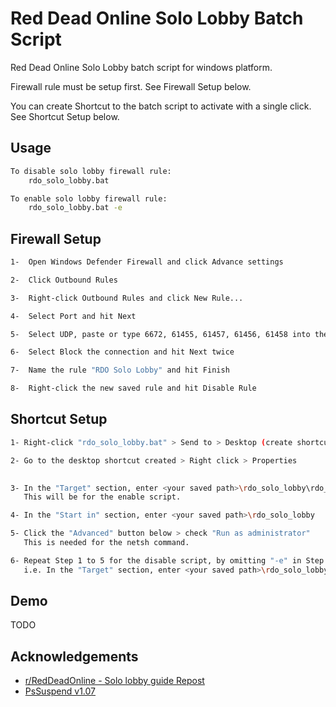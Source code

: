 
# Red Dead Online Solo Lobby Batch Script

Red Dead Online Solo Lobby batch script for windows platform.

Firewall rule must be setup first. See Firewall Setup below.

You can create Shortcut to the batch script to activate with a single click. See Shortcut Setup below.


## Usage

```bash
To disable solo lobby firewall rule:
    rdo_solo_lobby.bat

To enable solo lobby firewall rule:
    rdo_solo_lobby.bat -e
```
## Firewall Setup

```bash
1-  Open Windows Defender Firewall and click Advance settings

2-  Click Outbound Rules

3-  Right-click Outbound Rules and click New Rule...

4-  Select Port and hit Next

5-  Select UDP, paste or type 6672, 61455, 61457, 61456, 61458 into the Specific remote ports section and hit Next

6-  Select Block the connection and hit Next twice

7-  Name the rule "RDO Solo Lobby" and hit Finish

8-  Right-click the new saved rule and hit Disable Rule
```


## Shortcut Setup

```bash
1- Right-click "rdo_solo_lobby.bat" > Send to > Desktop (create shortcut)

2- Go to the desktop shortcut created > Right click > Properties
   

3- In the "Target" section, enter <your saved path>\rdo_solo_lobby\rdo_solo_lobby.bat -e
   This will be for the enable script.

4- In the "Start in" section, enter <your saved path>\rdo_solo_lobby

5- Click the "Advanced" button below > check "Run as administrator"
   This is needed for the netsh command.

6- Repeat Step 1 to 5 for the disable script, by omitting "-e" in Step 3.
   i.e. In the "Target" section, enter <your saved path>\rdo_solo_lobby\rdo_solo_lobby.bat
```


## Demo

TODO


## Acknowledgements

 - [r/RedDeadOnline - Solo lobby guide Repost](https://www.reddit.com/r/RedDeadOnline/comments/eioh79/solo_lobby_guide_repost/)
 - [PsSuspend v1.07](https://docs.microsoft.com/en-us/sysinternals/downloads/pssuspend)

